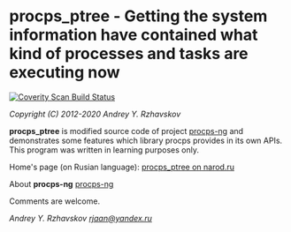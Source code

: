 # procps_ptree - Getting the system information have contained what kind of processes and tasks are executing now

<a href="https://scan.coverity.com/projects/rjaan-procps_ptree">
  <img alt="Coverity Scan Build Status"
       src="https://scan.coverity.com/projects/20648/badge.svg"/>
</a>

   _Copyright (C) 2012-2020 Andrey Y. Rzhavskov_

  **procps_ptree** is modified source code of project [procps-ng](https://gitlab.com/procps-ng/procps) and  demonstrates some 
  features which library procps provides in its own APIs. This program was written in learning purposes only. 

  Home's page (on Rusian language):
	[procps_ptree on narod.ru](http://rjaan.narod.ru/projects/procps_ptree.html)

  About **procps-ng**
        [procps-ng](https://gitlab.com/procps-ng/procps/-/blob/master/README.md)

Comments are welcome.

 _Andrey Y. Rzhavskov <rjaan@yandex.ru>_

